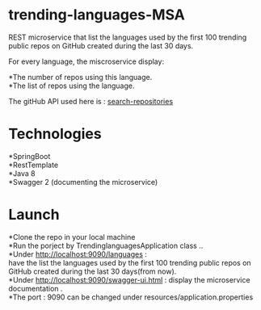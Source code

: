 # trending-languages-MSA
REST microservice that list the languages used by the first 100 trending public repos on GitHub created during the last 30 days.<br/>

For every language, the miscroservice display:<br/>

  *The number of repos using this language.<br/>
  *The list of repos using the language.<br/>

The gitHub API used here is : [search-repositories](https://docs.github.com/en/free-pro-team@latest/rest/reference/search#search-repositories)
# Technologies
  *SpringBoot<br/>
  *RestTemplate<br/>
  *Java 8<br/>
  *Swagger 2 (documenting the microservice)
  
# Launch
  *Clone the repo in your local machine<br/>
  *Run the porject by TrendinglanguagesApplication class ..<br/>
  *Under [http://localhost:9090/languages](http://localhost:9090/languages)  :<br/> 
         have the list the languages used by the first 100 trending public repos on GitHub created during the last 30 days(from now).<br/>
  *Under [http://localhost:9090/swagger-ui.html](http://localhost:9090/swagger-ui.html) : display the microservice documentation . <br/>
  *The port : 9090 can be changed under resources/application.properties
  


